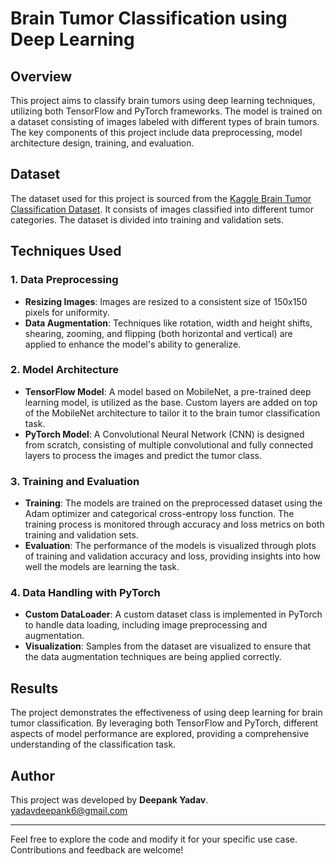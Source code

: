 # Brain Tumor Classification using Deep Learning

## Overview

This project aims to classify brain tumors using deep learning techniques, utilizing both TensorFlow and PyTorch frameworks. The model is trained on a dataset consisting of images labeled with different types of brain tumors. The key components of this project include data preprocessing, model architecture design, training, and evaluation.

## Dataset

The dataset used for this project is sourced from the [Kaggle Brain Tumor Classification Dataset](https://www.kaggle.com/prathamgrover/brain-tumor-classification). It consists of images classified into different tumor categories. The dataset is divided into training and validation sets.

## Techniques Used

### 1. Data Preprocessing
- **Resizing Images**: Images are resized to a consistent size of 150x150 pixels for uniformity.
- **Data Augmentation**: Techniques like rotation, width and height shifts, shearing, zooming, and flipping (both horizontal and vertical) are applied to enhance the model's ability to generalize.

### 2. Model Architecture
- **TensorFlow Model**: A model based on MobileNet, a pre-trained deep learning model, is utilized as the base. Custom layers are added on top of the MobileNet architecture to tailor it to the brain tumor classification task.
- **PyTorch Model**: A Convolutional Neural Network (CNN) is designed from scratch, consisting of multiple convolutional and fully connected layers to process the images and predict the tumor class.

### 3. Training and Evaluation
- **Training**: The models are trained on the preprocessed dataset using the Adam optimizer and categorical cross-entropy loss function. The training process is monitored through accuracy and loss metrics on both training and validation sets.
- **Evaluation**: The performance of the models is visualized through plots of training and validation accuracy and loss, providing insights into how well the models are learning the task.

### 4. Data Handling with PyTorch
- **Custom DataLoader**: A custom dataset class is implemented in PyTorch to handle data loading, including image preprocessing and augmentation.
- **Visualization**: Samples from the dataset are visualized to ensure that the data augmentation techniques are being applied correctly.

## Results

The project demonstrates the effectiveness of using deep learning for brain tumor classification. By leveraging both TensorFlow and PyTorch, different aspects of model performance are explored, providing a comprehensive understanding of the classification task.

## Author

This project was developed by **Deepank Yadav**.
yadavdeepank6@gmail.com

---

Feel free to explore the code and modify it for your specific use case. Contributions and feedback are welcome!